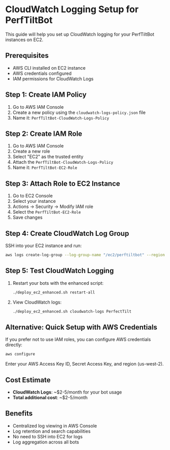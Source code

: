 # CloudWatch Logging Setup for PerfTiltBot

This guide will help you set up CloudWatch logging for your PerfTiltBot instances on EC2.

## Prerequisites

- AWS CLI installed on EC2 instance
- AWS credentials configured
- IAM permissions for CloudWatch Logs

## Step 1: Create IAM Policy

1. Go to AWS IAM Console
2. Create a new policy using the `cloudwatch-logs-policy.json` file
3. Name it: `PerfTiltBot-CloudWatch-Logs-Policy`

## Step 2: Create IAM Role

1. Go to AWS IAM Console
2. Create a new role
3. Select "EC2" as the trusted entity
4. Attach the `PerfTiltBot-CloudWatch-Logs-Policy`
5. Name it: `PerfTiltBot-EC2-Role`

## Step 3: Attach Role to EC2 Instance

1. Go to EC2 Console
2. Select your instance
3. Actions → Security → Modify IAM role
4. Select the `PerfTiltBot-EC2-Role`
5. Save changes

## Step 4: Create CloudWatch Log Group

SSH into your EC2 instance and run:

```bash
aws logs create-log-group --log-group-name "/ec2/perftiltbot" --region us-west-2
```

## Step 5: Test CloudWatch Logging

1. Restart your bots with the enhanced script:
   ```bash
   ./deploy_ec2_enhanced.sh restart-all
   ```

2. View CloudWatch logs:
   ```bash
   ./deploy_ec2_enhanced.sh cloudwatch-logs PerfectTilt
   ```

## Alternative: Quick Setup with AWS Credentials

If you prefer not to use IAM roles, you can configure AWS credentials directly:

```bash
aws configure
```

Enter your AWS Access Key ID, Secret Access Key, and region (us-west-2).

## Cost Estimate

- **CloudWatch Logs**: ~$2-5/month for your bot usage
- **Total additional cost**: ~$2-5/month

## Benefits

- Centralized log viewing in AWS Console
- Log retention and search capabilities
- No need to SSH into EC2 for logs
- Log aggregation across all bots
